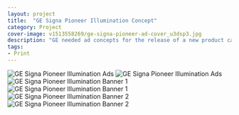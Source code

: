 ```yaml
---
layout: project
title:  "GE Signa Pioneer Illumination Concept"
category: Project
cover-image: v1513558269/ge-signa-pioneer-ad-cover_u3dsp3.jpg
description: "GE needed ad concepts for the release of a new product called Signa Pioneer. For my concept, I chose to focus on the unique light design the machine has that goes halfway up the sides. Playing the tagline 'Illuminating the way to better imaging' off of the design. It would be a 2 part ad, the first ad showing the side of the machine with no advertising info, like it was a piece of art. Then the second ad would reveal the full machine with all of the info. Then, at the tradeshow, a giant two part banner would be shown above the unit, which would be in a dark sectioned off area with a projector that would project different scans taken with the machine."
tags:
- Print
---
```

<div class="grid-2_full fade-me">
  <img class="lazyload" alt="GE Signa Pioneer Illumination Ads"
  src="https://res.cloudinary.com/iambramer/image/upload/e_blur:600,dpr_auto,f_auto,q_80,w_100/v1513122007/ge-signa-pioneer-ad-concept_qp8q20.jpg"
  data-srcset="https://res.cloudinary.com/iambramer/image/upload/dpr_auto,f_auto,q_auto,w_1600/v1513122007/ge-signa-pioneer-ad-concept_qp8q20.jpg 1900w,
  https://res.cloudinary.com/iambramer/image/upload/dpr_auto,f_auto,q_auto,w_1200/v1513122007/ge-signa-pioneer-ad-concept_qp8q20.jpg 1400w,
  https://res.cloudinary.com/iambramer/image/upload/dpr_auto,f_auto,q_auto,w_800/v1513122007/ge-signa-pioneer-ad-concept_qp8q20.jpg 1000w,
  https://res.cloudinary.com/iambramer/image/upload/dpr_auto,f_auto,q_auto,w_400/v1513122007/ge-signa-pioneer-ad-concept_qp8q20.jpg 400w">
    <noscript>
    <img alt="GE Signa Pioneer Illumination Ads"
      src="https://res.cloudinary.com/iambramer/image/upload/dpr_auto,f_auto,q_auto,w_1600/v1513122007/ge-signa-pioneer-ad-concept_qp8q20.jpg"
      srcset="https://res.cloudinary.com/iambramer/image/upload/dpr_auto,f_auto,q_auto,w_1600/v1513122007/ge-signa-pioneer-ad-concept_qp8q20.jpg 1900w,
      https://res.cloudinary.com/iambramer/image/upload/dpr_auto,f_auto,q_auto,w_1200/v1513122007/ge-signa-pioneer-ad-concept_qp8q20.jpg 1400w,
      https://res.cloudinary.com/iambramer/image/upload/dpr_auto,f_auto,q_auto,w_800/v1513122007/ge-signa-pioneer-ad-concept_qp8q20.jpg 1000w,
      https://res.cloudinary.com/iambramer/image/upload/dpr_auto,f_auto,q_auto,w_400/v1513122007/ge-signa-pioneer-ad-concept_qp8q20.jpg 400w">
    </noscript>
</div>


<div class="grid-2_half fade-me">
  <img class="lazyload" alt="GE Signa Pioneer Illumination Banner 1" src="https://res.cloudinary.com/iambramer/image/upload/e_blur:600,dpr_auto,f_auto,q_80,w_100/v1513558344/sign-pioneer-illumination-banner-1_issnzv.jpg" data-srcset="https://res.cloudinary.com/iambramer/image/upload/dpr_auto,f_auto,q_auto,w_1600/v1513558344/sign-pioneer-illumination-banner-1_issnzv.jpg 1900w,
  https://res.cloudinary.com/iambramer/image/upload/dpr_auto,f_auto,q_auto,w_1200/v1513558344/sign-pioneer-illumination-banner-1_issnzv.jpg 1400w,
  https://res.cloudinary.com/iambramer/image/upload/dpr_auto,f_auto,q_auto,w_800/v1513558344/sign-pioneer-illumination-banner-1_issnzv.jpg 1000w,
  https://res.cloudinary.com/iambramer/image/upload/dpr_auto,f_auto,q_auto,w_400/v1513558344/sign-pioneer-illumination-banner-1_issnzv.jpg 400w">
    <noscript>
    <img alt="GE Signa Pioneer Illumination Banner 1"
      src="https://res.cloudinary.com/iambramer/image/upload/dpr_auto,f_auto,q_auto,w_1600/v1513558344/sign-pioneer-illumination-banner-1_issnzv.jpg"
      srcset="https://res.cloudinary.com/iambramer/image/upload/dpr_auto,f_auto,q_auto,w_1600/v1513558344/sign-pioneer-illumination-banner-1_issnzv.jpg 1900w,
      https://res.cloudinary.com/iambramer/image/upload/dpr_auto,f_auto,q_auto,w_1200/v1513558344/sign-pioneer-illumination-banner-1_issnzv.jpg 1400w,
      https://res.cloudinary.com/iambramer/image/upload/dpr_auto,f_auto,q_auto,w_800/v1513558344/sign-pioneer-illumination-banner-1_issnzv.jpg 1000w,
      https://res.cloudinary.com/iambramer/image/upload/dpr_auto,f_auto,q_auto,w_400/v1513558344/sign-pioneer-illumination-banner-1_issnzv.jpg 400w">
    </noscript>
</div>

<div class="grid-2_half fade-me">
  <img class="lazyload" alt="GE Signa Pioneer Illumination Banner 2" src="https://res.cloudinary.com/iambramer/image/upload/e_blur:600,dpr_auto,f_auto,q_80,w_100/v1513558346/sign-pioneer-illumination-banner-2_q4eatx.jpg" data-srcset="https://res.cloudinary.com/iambramer/image/upload/dpr_auto,f_auto,q_auto,w_1600/v1513558346/sign-pioneer-illumination-banner-2_q4eatx.jpg 1900w,
  https://res.cloudinary.com/iambramer/image/upload/dpr_auto,f_auto,q_auto,w_1200/v1513558346/sign-pioneer-illumination-banner-2_q4eatx.jpg 1400w,
  https://res.cloudinary.com/iambramer/image/upload/dpr_auto,f_auto,q_auto,w_800/v1513558346/sign-pioneer-illumination-banner-2_q4eatx.jpg 1000w,
  https://res.cloudinary.com/iambramer/image/upload/dpr_auto,f_auto,q_auto,w_400/v1513558346/sign-pioneer-illumination-banner-2_q4eatx.jpg 400w">
    <noscript>
    <img alt="GE Signa Pioneer Illumination Banner 2"
      src="https://res.cloudinary.com/iambramer/image/upload/dpr_auto,f_auto,q_auto,w_1600/v1513558346/sign-pioneer-illumination-banner-2_q4eatx.jpg"
      srcset="https://res.cloudinary.com/iambramer/image/upload/dpr_auto,f_auto,q_auto,w_1600/v1513558346/sign-pioneer-illumination-banner-2_q4eatx.jpg 1900w,
      https://res.cloudinary.com/iambramer/image/upload/dpr_auto,f_auto,q_auto,w_1200/v1513558346/sign-pioneer-illumination-banner-2_q4eatx.jpg 1400w,
      https://res.cloudinary.com/iambramer/image/upload/dpr_auto,f_auto,q_auto,w_800/v1513558346/sign-pioneer-illumination-banner-2_q4eatx.jpg 1000w,
      https://res.cloudinary.com/iambramer/image/upload/dpr_auto,f_auto,q_auto,w_400/v1513558346/sign-pioneer-illumination-banner-2_q4eatx.jpg 400w">
    </noscript>
</div>
